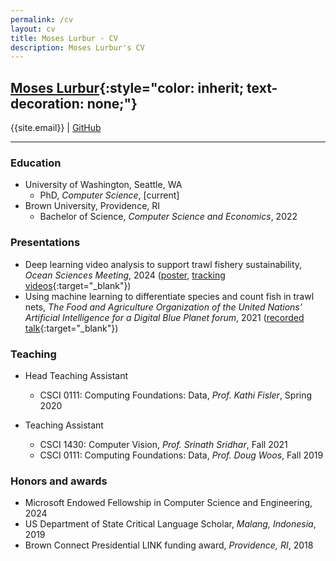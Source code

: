 ```yaml
---
permalink: /cv
layout: cv
title: Moses Lurbur - CV
description: Moses Lurbur's CV
---
```


## [Moses Lurbur](/){:style="color: inherit; text-decoration: none;"}
{{site.email}} | [GitHub]({{site.github}})

---

### Education
- University of Washington, Seattle, WA
    - PhD, _Computer Science_, [current]
- Brown University, Providence, RI
    - Bachelor of Science, _Computer Science and Economics_, 2022

<!-- ### Research
[coming soon] -->
   
### Presentations
- Deep learning video analysis to support trawl fishery sustainability, _Ocean Sciences Meeting_, 2024 ([poster]({{url}}/static/Lurbur_OSM_Poster.pdf), [tracking videos](https://players.brightcove.net/659677166001/b52e441e-691f-4320-b878-ca677fc16c5e_default/index.html?playlistId=1790816020009450014){:target="_blank"})
- Using machine learning to differentiate species and count fish in trawl nets, _The Food and Agriculture Organization of the United Nations’ Artificial Intelligence for a Digital Blue Planet forum_, 2021 ([recorded talk](https://www.youtube.com/watch?v=mSMeGG_FuVQ){:target="_blank"})

### Teaching
- Head Teaching Assistant
    - CSCI 0111: Computing Foundations: Data, _Prof. Kathi Fisler_, Spring 2020

- Teaching Assistant
    - CSCI 1430: Computer Vision, _Prof. Srinath Sridhar_, Fall 2021
    - CSCI 0111: Computing Foundations: Data, _Prof. Doug Woos_, Fall 2019

### Honors and awards
- Microsoft Endowed Fellowship in Computer Science and Engineering, 2024
- US Department of State Critical Language Scholar, _Malang, Indonesia_, 2019
- Brown Connect Presidential LINK funding award, _Providence, RI_, 2018
